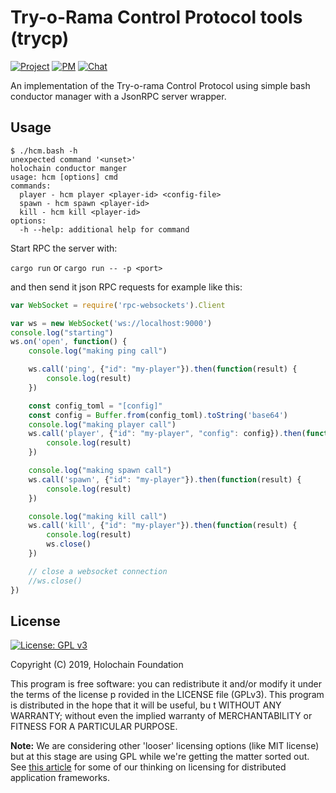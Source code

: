 # Try-o-Rama Control Protocol tools (trycp)

[![Project](https://img.shields.io/badge/project-holochain-blue.svg?style=flat-square)](http://holochain.org/)
[![PM](https://img.shields.io/badge/pm-waffle-blue.svg?style=flat-square)](https://waffle.io/holochain/org)
[![Chat](https://img.shields.io/badge/chat-chat%2eholochain%2enet-blue.svg?style=flat-square)](https://chat.holochain.org)

An implementation of the Try-o-rama Control Protocol using simple bash conductor manager with a JsonRPC server wrapper.

## Usage

``` shell
$ ./hcm.bash -h
unexpected command '<unset>'
holochain conductor manger
usage: hcm [options] cmd
commands:
  player - hcm player <player-id> <config-file>
  spawn - hcm spawn <player-id>
  kill - hcm kill <player-id>
options:
  -h --help: additional help for command
```

Start RPC the server with:

`cargo run`
or
`cargo run -- -p <port>`

and then send it json RPC requests for example like this:

``` javascript
var WebSocket = require('rpc-websockets').Client

var ws = new WebSocket('ws://localhost:9000')
console.log("starting")
ws.on('open', function() {
    console.log("making ping call")

    ws.call('ping', {"id": "my-player"}).then(function(result) {
        console.log(result)
    })

    const config_toml = "[config]"
    const config = Buffer.from(config_toml).toString('base64')
    console.log("making player call")
    ws.call('player', {"id": "my-player", "config": config}).then(function(result) {
        console.log(result)
    })

    console.log("making spawn call")
    ws.call('spawn', {"id": "my-player"}).then(function(result) {
        console.log(result)
    })

    console.log("making kill call")
    ws.call('kill', {"id": "my-player"}).then(function(result) {
        console.log(result)
        ws.close()
    })

    // close a websocket connection
    //ws.close()
})
```


## License
[![License: GPL v3](https://img.shields.io/badge/License-GPL%20v3-blue.svg)](http://www.gnu.org/licenses/gpl-3.0)

Copyright (C) 2019, Holochain Foundation

This program is free software: you can redistribute it and/or modify it under the terms of the license p
rovided in the LICENSE file (GPLv3).  This program is distributed in the hope that it will be useful, bu
t WITHOUT ANY WARRANTY; without even the implied warranty of MERCHANTABILITY or FITNESS FOR A PARTICULAR
 PURPOSE.

**Note:** We are considering other 'looser' licensing options (like MIT license) but at this stage are using GPL while we're getting the matter sorted out.  See [this article](https://medium.com/holochain/licensing-needs-for-truly-p2p-software-a3e0fa42be6c) for some of our thinking on licensing for distributed application frameworks.

